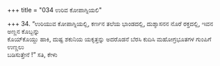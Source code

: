 +++
title = "034 ಉರಿವ ಕೋಪಾಗ್ನಿಯಲಿ"

+++
34. “ಉರಿಯುವ ಕೋಪಾಗ್ನಿಯಲ್ಲಿ, ಕರ್ಣನ ತಲೆಯ ಭಾಂಡದಲ್ಲಿ, ದುಶ್ಶಾಸನನ ನೊರೆ ರಕ್ತದಲ್ಲಿ, ಇವನ ಅಣ್ಣನ ಕೊಬ್ಬನ್ನು   
ಕೊಯ್‍ಕೊಯ್ದು ಹಾಕಿ, ದುಷ್ಟ ಶಕುನಿಯ ಯಕೃತ್ತನ್ನು ಅದರೊಡನೆ ಬೆರಸಿ ಕುದಿಸಿ ಮಹೋಗ್ರಭೂತಗಳ ಗುಂಪಿಗೆ ಉಣ್ಣಲು   
ಬಡಿಸುತ್ತೇನೆ !” ಸತಿ, ಕೇಳು